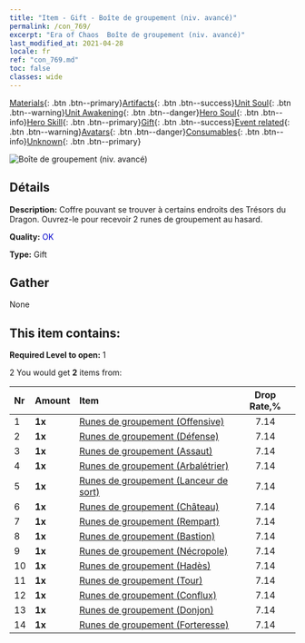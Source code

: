 ```yaml
---
title: "Item - Gift - Boîte de groupement (niv. avancé)"
permalink: /con_769/
excerpt: "Era of Chaos  Boîte de groupement (niv. avancé)"
last_modified_at: 2021-04-28
locale: fr
ref: "con_769.md"
toc: false
classes: wide
---
```

 [Materials](/ItemsFR/){: .btn .btn--primary}[Artifacts](/ItemsFR/Artifacts/){: .btn .btn--success}[Unit Soul](/ItemsFR/UnitSoul/){: .btn .btn--warning}[Unit Awakening](/ItemsFR/UnitAwakening/){: .btn .btn--danger}[Hero Soul](/ItemsFR/HeroSoul/){: .btn .btn--info}[Hero Skill](/ItemsFR/HeroSkill/){: .btn .btn--primary}[Gift](/ItemsFR/Gift/){: .btn .btn--success}[Event related](/ItemsFR/Events/){: .btn .btn--warning}[Avatars](/ItemsFR/Avatars/){: .btn .btn--danger}[Consumables](/ItemsFR/Consumables/){: .btn .btn--info}[Unknown](/ItemsFR/Unknown/){: .btn .btn--primary}

 ![Boîte de groupement (niv. avancé)](/images/t/i_tujianhezi2.png)

## Détails
 **Description:** Coffre pouvant se trouver à certains endroits des Trésors du Dragon. Ouvrez-le pour recevoir 2 runes de groupement au hasard.

 **Quality:** <span style="color: #0000CD">OK</span>

 **Type:** Gift

## Gather

  None

## This item contains:

 **Required Level to open:** 1

 2 You would get **2** items  from:

  | Nr | Amount |     Item    | Drop Rate,% |
  |:---|:-------|:------------|:---------:|
  | 1 |  **1x** | [Runes de groupement (Offensive)](/ItemsFR/con_734/) | 7.14 | 
  | 2 |  **1x** | [Runes de groupement (Défense)](/ItemsFR/con_739/) | 7.14 | 
  | 3 |  **1x** | [Runes de groupement (Assaut)](/ItemsFR/con_741/) | 7.14 | 
  | 4 |  **1x** | [Runes de groupement (Arbalétrier)](/ItemsFR/con_742/) | 7.14 | 
  | 5 |  **1x** | [Runes de groupement (Lanceur de sort)](/ItemsFR/con_746/) | 7.14 | 
  | 6 |  **1x** | [Runes de groupement (Château)](/ItemsFR/con_752/) | 7.14 | 
  | 7 |  **1x** | [Runes de groupement (Rempart)](/ItemsFR/con_753/) | 7.14 | 
  | 8 |  **1x** | [Runes de groupement (Bastion)](/ItemsFR/con_754/) | 7.14 | 
  | 9 |  **1x** | [Runes de groupement (Nécropole)](/ItemsFR/con_755/) | 7.14 | 
  | 10 |  **1x** | [Runes de groupement (Hadès)](/ItemsFR/con_777/) | 7.14 | 
  | 11 |  **1x** | [Runes de groupement (Tour)](/ItemsFR/con_785/) | 7.14 | 
  | 12 |  **1x** | [Runes de groupement (Conflux)](/ItemsFR/con_791/) | 7.14 | 
  | 13 |  **1x** | [Runes de groupement (Donjon)](/ItemsFR/con_792/) | 7.14 | 
  | 14 |  **1x** | [Runes de groupement (Forteresse)](/ItemsFR/con_818/) | 7.14 | 
